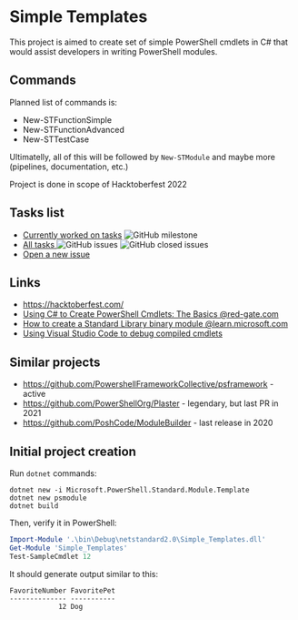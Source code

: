 # Simple Templates

This project is aimed to create set of simple PowerShell cmdlets in C# that would assist developers in writing PowerShell modules.

## Commands

Planned list of commands is:
- New-STFunctionSimple
- New-STFunctionAdvanced
- New-STTestCase

Ultimatelly, all of this will be followed by `New-STModule` and maybe more (pipelines, documentation, etc.)

Project is done in scope of Hacktoberfest 2022

## Tasks list

- [Currently worked on tasks](https://github.com/iricigor/Simple-Templates/milestone/1)
![GitHub milestone](https://img.shields.io/github/milestones/progress-percent/iricigor/Simple-Templates/1?style=plastic)
- [All tasks  ](https://github.com/iricigor/Simple-Templates/issues)
![GitHub issues](https://img.shields.io/github/issues/iricigor/Simple-Templates?style=plastic)
![GitHub closed issues](https://img.shields.io/github/issues-closed/iricigor/Simple-Templates?style=plastic)
- [Open a new issue](https://github.com/iricigor/Simple-Templates/issues/new/choose)


## Links

- https://hacktoberfest.com/
- [Using C# to Create PowerShell Cmdlets: The Basics @red-gate.com](https://www.red-gate.com/simple-talk/development/dotnet-development/using-c-to-create-powershell-cmdlets-the-basics/)
- [How to create a Standard Library binary module @learn.microsoft.com](https://learn.microsoft.com/en-us/powershell/scripting/dev-cross-plat/create-standard-library-binary-module?view=powershell-7.2)
- [Using Visual Studio Code to debug compiled cmdlets](https://learn.microsoft.com/en-us/powershell/scripting/dev-cross-plat/vscode/using-vscode-for-debugging-compiled-cmdlets)
 
## Similar projects
- https://github.com/PowershellFrameworkCollective/psframework - active
- https://github.com/PowerShellOrg/Plaster - legendary, but last PR in 2021
- https://github.com/PoshCode/ModuleBuilder - last release in 2020

## Initial project creation

Run `dotnet` commands:

```batch
dotnet new -i Microsoft.PowerShell.Standard.Module.Template
dotnet new psmodule
dotnet build
```

Then, verify it in PowerShell:
```powershell
Import-Module '.\bin\Debug\netstandard2.0\Simple_Templates.dll'
Get-Module 'Simple_Templates'
Test-SampleCmdlet 12
```

It should generate output similar to this:
```
FavoriteNumber FavoritePet
-------------- -----------
            12 Dog
```
